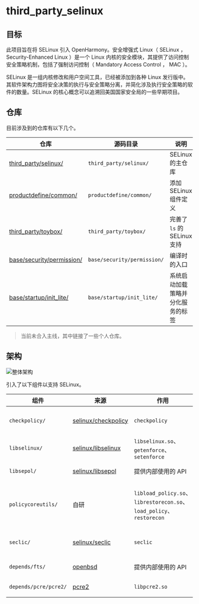 # third_party_selinux

## 目标

此项目旨在将 SELinux 引入 OpenHarmony。安全增强式 Linux（ SELinux ， Security-Enhanced Linux ）是一个 Linux 内核的安全模块，其提供了访问控制安全策略机制，包括了强制访问控制（ Mandatory Access Control ， MAC ）。

SELinux 是一组内核修改和用户空间工具，已经被添加到各种 Linux 发行版中。其软件架构力图将安全决策的执行与安全策略分离，并简化涉及执行安全策略的软件的数量。SELinux 的核心概念可以追溯回美国国家安全局的一些早期项目。

## 仓库

目前涉及到的仓库有以下几个。

| 仓库 | 源码目录 | 说明 |
| --- | --- | --- |
| [third_party/selinux/](https://gitee.com/openharmony-sig/third_party_selinux.git) | `third_party/selinux/` | SELinux 的主仓库 |
| [productdefine/common/](https://gitee.com/hu-huifeng/productdefine_common.git) | `productdefine/common/` | 添加 SELinux 组件定义 |
| [third_party/toybox/](https://gitee.com/hu-huifeng/third_party_toybox.git) | `third_party/toybox/` | 完善了 `ls` 的 SELinux 支持 |
| [base/security/permission/](https://gitee.com/hu-huifeng/security_permission.git) | `base/security/permission/` | 编译时的入口 |
| [base/startup/init_lite/](https://gitee.com/shell_way/startup_init_lite.git) | `base/startup/init_lite/` | 系统启动加载策略并分化服务的标签 |

> 当前未合入主线，其中链接了一些个人仓库。

## 架构

![整体架构](images/整体架构.png)

引入了以下组件以支持 SELinux。

| 组件 | 来源 | 作用 | 形式 |
| --- | --- | --- | --- |
| `checkpolicy/` | [selinux/checkpolicy](https://github.com/SELinuxProject/selinux/tree/cf853c1a0c2328ad6c62fb2b2cc55d4926301d6b/checkpolicy) | `checkpolicy` | 可执行文件 |
| `libselinux/` | [selinux/libselinux](https://github.com/SELinuxProject/selinux/tree/cf853c1a0c2328ad6c62fb2b2cc55d4926301d6b/libselinux) | `libselinux.so`、`getenforce`、`setenforce` | 动态库 |
| `libsepol/` | [selinux/libsepol](https://github.com/SELinuxProject/selinux/tree/cf853c1a0c2328ad6c62fb2b2cc55d4926301d6b/libsepol) | 提供内部使用的 API | 动态库 |
| `policycoreutils/` | 自研 | `libload_policy.so`、`librestorecon.so`、`load_policy`、`restorecon` | 动态库、可执行文件 |
| `seclic/` | [selinux/seclic](https://github.com/SELinuxProject/selinux/tree/cf853c1a0c2328ad6c62fb2b2cc55d4926301d6b/secilc) | `seclic` | 可执行文件 |
| `depends/fts/` | [openbsd](https://github.com/openbsd/src/tree/e8835b178a3e9df00c1c1fe0b9875fc5ef5a7854) | 提供内部使用的 API | 静态链接 |
| `depends/pcre/pcre2/` | [pcre2](https://github.com/PhilipHazel/pcre2/tree/2ae7c30b95d63ecbaff6727eaff7c3a6a3969d56) | `libpcre2.so` | 动态库 |



